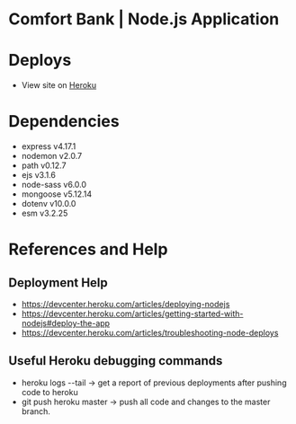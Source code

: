 # Comfort Bank | Node.js Application

# Deploys
 - View site on [Heroku](https://blooming-forest-34133.herokuapp.com/)

# Dependencies
  - express v4.17.1
  - nodemon v2.0.7
  - path v0.12.7
  - ejs v3.1.6
  - node-sass v6.0.0
  - mongoose v5.12.14
  - dotenv v10.0.0
  - esm v3.2.25

# References and Help

## Deployment Help
 - https://devcenter.heroku.com/articles/deploying-nodejs
 - https://devcenter.heroku.com/articles/getting-started-with-nodejs#deploy-the-app
 - https://devcenter.heroku.com/articles/troubleshooting-node-deploys

## Useful Heroku debugging commands
 - heroku logs --tail -> get a report of previous deployments after pushing code to heroku
 - git push heroku master -> push all code and changes to the master branch.
